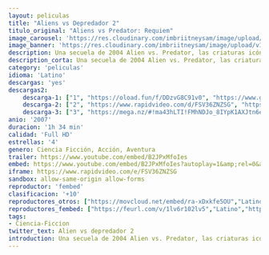 ```yaml
---
layout: peliculas
title: "Aliens vs Depredador 2"
titulo_original: "Aliens vs Predator: Requiem"
image_carousel: 'https://res.cloudinary.com/imbriitneysam/image/upload/v1543184596/alien2-banner.jpg'
image_banner: 'https://res.cloudinary.com/imbriitneysam/image/upload/v1543184597/alien2-poster.jpg'
description: Una secuela de 2004 Alien vs. Predator, las criaturas icónicas de dos de las franquicias cinematográficas más aterradoras en la historia del cine libran su batalla más brutal jamás, en nuestro propio patio trasero. La pequeña ciudad de Gunnison, Colorado se convierte en una zona de guerra entre dos de las formas de vida extraterrestre más mortíferas, Alien y Predator. Cuando un barco explorador Predator se estrella en las colinas fuera de la ciudad, Alien Facehuggers y un híbrido Alien / Predator son liberados y comienzan a aterrorizar a la ciudad.
description_corta: Una secuela de 2004 Alien vs. Predator, las criaturas icónicas de dos de las franquicias cinematográficas más aterradoras en la historia del cine libran su batalla más brutal jamás, en nuestro propio patio trasero. La pequeña ciudad de Gunnison, Colorado se..
category: 'peliculas'
idioma: 'Latino'
descargas: 'yes'
descargas2:
    descarga-1: ["1", "https://oload.fun/f/DDzvG8C91v0", "https://www.google.com/s2/favicons?domain=openload.co","OpenLoad","https://res.cloudinary.com/imbriitneysam/image/upload/v1541473684/mexico.png", "Latino", "Full HD"]
    descarga-2: ["2", "https://www.rapidvideo.com/d/FSV36ZNZSG", "https://www.google.com/s2/favicons?domain=www.rapidvideo.com","RapidVideo","https://res.cloudinary.com/imbriitneysam/image/upload/v1541473684/mexico.png", "Latino", "Full HD"]
    descarga-3: ["3", "https://mega.nz/#!ma43hLTI!FMhNDJo_8IYpK1AXJtn6excN8yeB5t77d0BO-90DBSI", "https://www.google.com/s2/favicons?domain=mega.nz","Mega","https://res.cloudinary.com/imbriitneysam/image/upload/v1541473684/mexico.png", "Latino", "Full HD"]
anio: '2007'
duracion: '1h 34 min'
calidad: 'Full HD'
estrellas: '4'
genero: Ciencia Ficción, Acción, Aventura
trailer: https://www.youtube.com/embed/B2JPxMfoIes
embed: https://www.youtube.com/embed/B2JPxMfoIes?autoplay=1&amp;rel=0&amp;hd=1&border=0&wmode=opaque&enablejsapi=1&modestbranding=1&controls=1&showinfo=0
iframe: https://www.rapidvideo.com/e/FSV36ZNZSG
sandbox: allow-same-origin allow-forms
reproductor: 'fembed'
clasificacion: '+10'
reproductores_otros: ["https://movcloud.net/embed/ra-xDxkfe5OU","Latino","https://www.zembed.to/public/dist/asteroid.html?id=3a1e6c382e0d7e753a5266aaad22d84b&title=Aliens%20vs.%20Predator%202:%20Requiem","Latino"]
reproductores_fembed: ["https://feurl.com/v/1lv6r102lv5","Latino","https://feurl.com/v/8godedmk6p9","Latino"]
tags:
- Ciencia-Ficcion
twitter_text: Alien vs depredador 2
introduction: Una secuela de 2004 Alien vs. Predator, las criaturas icónicas de dos de las franquicias cinematográficas más aterradoras en la historia del cine libran su batalla más brutal jamás, en nuestro propio patio trasero. La pequeña ciudad de Gunnison, Colorado se
---
```













